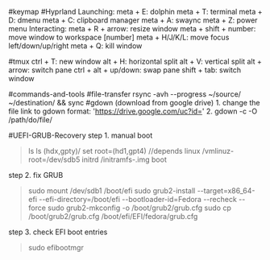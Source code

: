 #keymap
  #Hyprland
    Launching:
      meta + E: dolphin
      meta + T: terminal
      meta + D: dmenu
      meta + C: clipboard manager
      meta + A: swaync 
      meta + Z: power menu
    Interacting:
      meta + R + arrow: resize window
      meta + shift + number: move window to workspace [number]
      meta +  H/J/K/L: move focus left/down/up/right
      meta + Q: kill window
    
  #tmux
     ctrl + T: new window
     alt + H: horizontal split
     alt + V: vertical split
     alt + arrow: switch pane
     ctrl + alt + up/down: swap pane 
     shift + tab: switch window

  



 
#commands-and-tools
  #file-transfer
    rsync -avh --progress ~/source/ ~/destination/ && sync
  #gdown (download from google drive)
    1. change the file link to gdown format: 'https://drive.google.com/uc?id=<file id>'
    2. gdown -c <link> -O /path/do/file/


#UEFI-GRUB-Recovery
 step 1. manual boot
> ls
> ls (hdx,gpty)/
> set root=(hd1,gpt4)    //depends 
> linux /vmlinuz-<version> root=/dev/sdb5 
> initrd /initramfs-<version>.img
> boot

 step 2. fix GRUB
> sudo mount /dev/sdb1 /boot/efi
> sudo grub2-install --target=x86_64-efi --efi-directory=/boot/efi --bootloader-id=Fedora --recheck --force
> sudo grub2-mkconfig -o /boot/grub2/grub.cfg
> sudo cp /boot/grub2/grub.cfg /boot/efi/EFI/fedora/grub.cfg

 step 3. check EFI boot entries
> sudo efibootmgr
